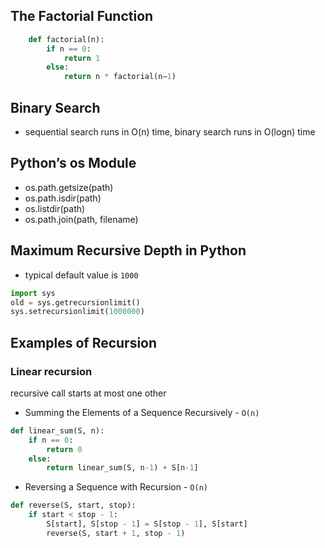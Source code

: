 ## The Factorial Function
```python
    def factorial(n): 
        if n == 0:
            return 1 
        else:
            return n * factorial(n−1)
```

## Binary Search
* sequential search runs in O(n) time, binary search runs in O(logn) time

## Python’s os Module
* os.path.getsize(path)
* os.path.isdir(path)
* os.listdir(path)
* os.path.join(path, filename)

## Maximum Recursive Depth in Python
* typical default value is `1000`
```python
import sys
old = sys.getrecursionlimit() 
sys.setrecursionlimit(1000000)
```

## Examples of Recursion
###  Linear recursion
recursive call starts at most one other
* Summing the Elements of a Sequence Recursively - `O(n)`
```python
def linear_sum(S, n):
    if n == 0:
        return 0 
    else:
        return linear_sum(S, n-1) + S[n-1]
```
* Reversing a Sequence with Recursion - `O(n)`
```python
def reverse(S, start, stop):
    if start < stop - 1:
        S[start], S[stop - 1] = S[stop - 1], S[start] 
        reverse(S, start + 1, stop - 1)
```